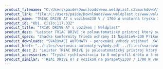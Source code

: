 ```yaml
---
product_filename: "C:\Users\paide\Downloads\www.weldplast.cz\markdown\triac-drive-at-s-vozikem.md"
product_link: "file:/C:/Users/paide/Downloads/www.weldplast.cz/www.weldplast.cz/sk/triac-drive-at-s-vozikem"
product_name: "TRIAC DRIVE AT s vozíkom230 V / 1700 W vnútorná tryska 30 mm bez gripu"
product_id: "Obj. číslo:117.332"
product_title: "TRIAC DRIVE AT s vozíkem | Weldplast"
product_desc: "Leister TRIAC DRIVE je poloautomatický prístroj ktorý sa skladá z ručnej zváračky Leister TRIAC AT a pohonnej jednotky DRIVE. Umožňuje tak zvárať rôzne typy materiálov a zváranie je pritom rýchlejšie a kvalitnejšie v porovnaní s ručným prístrojom. Možno ho používať v horizontálnych vertikálnych i diagonálnych polohách - pozri príklady použitia k stiahnutiu.Preplátovanie PVCP ECB EPDM CSPE a TPO strešných membránRýchlejšie a výkonnejšia ako ručné zváranieMalý a kompaktnýPlynulo regulovateľná rýchlosťVhodný aj pre zváranie na malých a ťažko prístupných plocháchRôzne šírky zvaru"
product_specs: "Značka konformity Trieda ochrany II NapätieV~230 PríkonW1700 FrekvenciaHz50 / 60 Max. teplota°C40 - 650 Rýchlosťm/min05 - 3 Úroveň hlučnosti LpAdB65 Rozmerymm300 x 230 x 380 Šírka zvarumm30"
product_downloads: "SVAŘOVACÍ AUTOMATY - porovnání výhody stiahnuť  KATALOG PLOCHÉ STŘECHY stiahnuť  TRIAC DRIVE - produktový list stiahnuť  TRIAC DRIVE - manuál stiahnuť  TRIAC DRIVE - příklady použití stiahnuť"
product_href: "../files/svarovaci-automaty-vyhody.pdf ../files/svarovaci-automaty-vyhody.pdf ../files/katalog-ploche-strechy-2018-05-el.pdf ../files/katalog-ploche-strechy-2018-05-el.pdf ../files/triac-drive-at-prod-list-cz.pdf ../files/triac-drive-at-prod-list-cz.pdf ../files/triac-drive-manual-cz.pdf ../files/triac-drive-manual-cz.pdf ../files/triac-drive-pouziti.pdf ../files/triac-drive-pouziti.pdf"
product_desc_2: "Leister TRIAC DRIVE je poloautomatický prístroj ktorý sa skladá z ručnej zváračky Leister TRIAC AT a pohonnej jednotky DRIVE. Umožňuje tak zvárať rôzne typy materiálov a zváranie je pritom rýchlejšie a kvalitnejšie v porovnaní s ručným prístrojom. Možno ho používať v horizontálnych vertikálnych i diagonálnych polohách - pozri príklady použitia k stiahnutiu.Preplátovanie PVCP ECB EPDM CSPE a TPO strešných membránRýchlejšie a výkonnejšia ako ručné zváranieMalý a kompaktnýPlynulo regulovateľná rýchlosťVhodný aj pre zváranie na malých a ťažko prístupných plocháchRôzne šírky zvaru"
product_accessories: "Tryska rychlozváracia (ø 8 mm)profil drôtu ø 5 mm zúžená vyhnutáAdaptér (ø 315 mm)na M14pro skrutkovacie tryskyTryska reflektorová dierovaná (ø 8 mm)10 x 12 mm 90° zahnutáTryska reflektorová dierovaná (ø 315 mm)60 x 80 mm bez svoriek s bočnými plieškamiTryska tubulárna (ø 315 mm)ø 18 mm 70 mm priamaZrkadlo zváracie (ø 315 mm)135 mm potiahnuté PTFETryska reflektorová dierovaná (ø 315 mm)50 x 35 mm 75° zahnutáTryska reflektorová lžicová (ø 315 mm)27 x 35 mm 90° zahnutáTryska tubulárna (ø 213 mm)ø 10 mm 45 mm priamaTryska rychlozváracia (ø 8 mm)pro pásku 12 x 45 mmTryska rychlozváracia (ø 8 mm)pro pásku 8 x 2 mmTryska tubulárna (ø 315 mm)ø 10 mm 44 mm priamaTryska stehovacia (ø 8 mm)Tryska rychlozváracia (ø 8 mm)profil drôtu Δ 7 mmTryska rychlozváracia (ø 8 mm)profil drôtu Δ 57 mmTryska rychlozváracia (ø 8 mm)profil drôtu ø 5 mmTryska rychlozváracia (ø 8 mm)profil drôtu ø 4 mmTryska rychlozváracia (ø 8 mm)profil drôtu ø 3 mmTryska základná (ø 315 mm)ø 5 mm 150 mm -15°vyhnutáTryska reflektorová dierovaná (ø 8 mm)ø 13 mm 75° zahnutáTryska reflektorová spájkovacia (ø 315 mm)13 x 5 x 10 mmTryska základná (ø 315 mm)ø 5 mm 30 x 60 mm 90° zahnutáTryska základná (ø 315 mm)ø 5 mm 100 mm priamaTryska tubulárna (ø 315 mm)ø 14 mm 25 x 50 mm 90° zahnutáTryska rychlozváracia (ø 8 mm)profil drôtu ø 5 mm zúženáTryska rychlozváracia (ø 8 mm)profil drôtu ø 4 mm zúženáTryska rychlozváracia (ø 8 mm)profil drôtu ø 3 mm zúženáTryska základná (ø 315 mm)ø 5 mm 200 mm priamaTryska základná násuvná (ø 315 mm)ø 5 mm 37 mm 15° vyhnutá TRIAC DRIVE AT s vozíkom na parapety230V / 1700 W vnútorná tryska 30 mm bez gripuTRIAC DRIVE AT230 V / 1700 W vnútorná tryska 30 mm bez gripu"
product_similar: "TRIAC DRIVE AT s vozíkom na parapety230V / 1700 W vnútorná tryska 30 mm bez gripuTRIAC DRIVE AT230 V / 1700 W vnútorná tryska 30 mm bez gripu"
---
```

